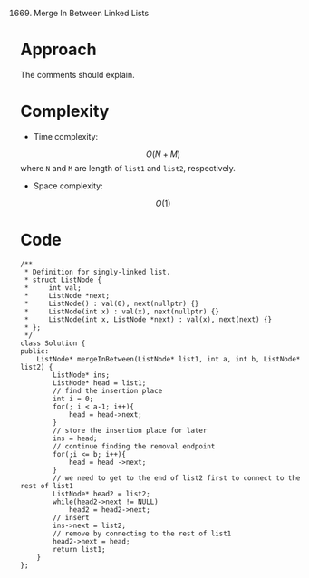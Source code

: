 1669. Merge In Between Linked Lists

# Approach
<!-- Describe your approach to solving the problem. -->
The comments should explain.

# Complexity
- Time complexity:
<!-- Add your time complexity here, e.g. $$O(n)$$ -->
$$O(N+M)$$ where `N` and `M` are length of `list1` and `list2`, respectively.
- Space complexity:
<!-- Add your space complexity here, e.g. $$O(n)$$ -->
$$O(1)$$
# Code
```
/**
 * Definition for singly-linked list.
 * struct ListNode {
 *     int val;
 *     ListNode *next;
 *     ListNode() : val(0), next(nullptr) {}
 *     ListNode(int x) : val(x), next(nullptr) {}
 *     ListNode(int x, ListNode *next) : val(x), next(next) {}
 * };
 */
class Solution {
public:
    ListNode* mergeInBetween(ListNode* list1, int a, int b, ListNode* list2) {
        ListNode* ins;
        ListNode* head = list1;
        // find the insertion place
        int i = 0;
        for(; i < a-1; i++){
            head = head->next;
        }
        // store the insertion place for later
        ins = head;
        // continue finding the removal endpoint
        for(;i <= b; i++){
            head = head ->next;
        }
        // we need to get to the end of list2 first to connect to the rest of list1
        ListNode* head2 = list2;
        while(head2->next != NULL)
            head2 = head2->next;
        // insert
        ins->next = list2;
        // remove by connecting to the rest of list1
        head2->next = head;
        return list1;
    }
};
```